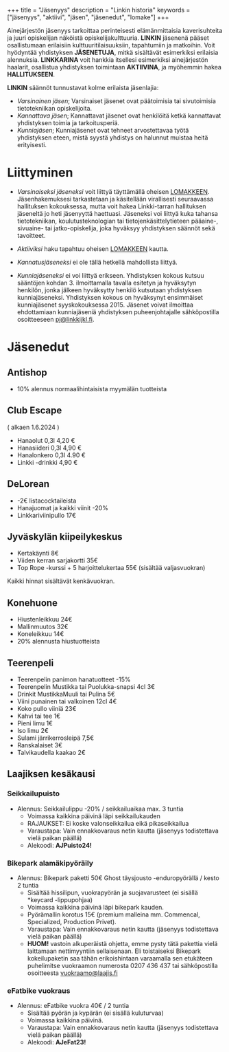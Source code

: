 +++
title = "Jäsenyys"
description = "Linkin historia"
keywords = ["jäsenyys", "aktiivi", "jäsen", "jäsenedut", "lomake"]
+++

Ainejärjestön jäsenyys tarkoittaa perinteisesti elämänmittaisia
kaverisuhteita ja juuri opiskelijan näköistä
opiskelijakulttuuria. **LINKIN** jäsenenä pääset osallistumaan
erilaisiin kulttuuritilaisuuksiin, tapahtumiin ja matkoihin. Voit
hyödyntää yhdistyksen **JÄSENETUJA**, mitkä sisältävät esimerkiksi
erilaisia alennuksia. **LINKKARINA** voit hankkia itsellesi
esimerkiksi ainejärjestön haalarit, osallistua yhdistyksen toimintaan
**AKTIIVINA**, ja myöhemmin hakea **HALLITUKSEEN**.

**LINKIN** säännöt tunnustavat kolme erilaista jäsenlajia:

- *Varsinainen jäsen*; Varsinaiset jäsenet ovat päätoimisia tai
  sivutoimisia tietotekniikan opiskelijoita.
- *Kannattava jäsen*; Kannattavat jäsenet ovat henkilöitä ketkä
  kannattavat yhdistyksen toimia ja tarkoitusperiä.
- *Kunniajäsen*; Kunniajäsenet ovat tehneet arvostettavaa työtä
  yhdistyksen eteen, mistä syystä yhdistys on halunnut muistaa heitä
  erityisesti.


# Liittyminen

- *Varsinaiseksi jäseneksi* voit liittyä täyttämällä oheisen
[LOMAKKEEN](https://forms.gle/ZRYsBxLazFVM111Q8). Jäsenhakemuksesi
tarkastetaan ja käsitellään virallisesti seuraavassa hallituksen
kokouksessa, mutta voit hakea Linkki-tarran hallituksen jäseneltä jo
heti jäsenyyttä haettuasi. Jäseneksi voi liittyä kuka tahansa
tietotekniikan, koulutusteknologian tai tietojenkäsittelytieteen
pääaine-, sivuaine- tai jatko-opiskelija, joka hyväksyy yhdistyksen
säännöt sekä tavoitteet.

- *Aktiiviksi* haku tapahtuu oheisen
[LOMAKKEEN](https://r.jyu.fi/aktiivihaku) kautta.

- *Kannatusjäseneksi* ei ole tällä hetkellä mahdollista liittyä.
<!---
- *Kannattava jäsen*; kannattajajäsenyyden hinta on 30€ / vuosi, lasku
  toimitetaan ilmoittamaasi sähköpostiin. Voit liittyä kannattavaksi
  jäseneksi lähettämällä sähköpostiin alumnit@linkkijkl.fi seuraavat
  tiedot:

    - Etunimi, Muut nimet, Sukunimi
    - Sukupuoli
    - Sähköpostiosoite
    - Valmistumisvuosi
    - Tutkinto
    - Asuinpaikka
    - Viimeisin työpaikka
-->

- *Kunniajäseneksi* ei voi liittyä erikseen. Yhdistyksen kokous kutsuu
  sääntöjen kohdan 3. ilmoittamalla tavalla esitetyn ja hyväksytyn
  henkilön, jonka jälkeen hyväksytty henkilö kutsutaan yhdistyksen
  kunniajäseneksi. Yhdistyksen kokous on hyväksynyt ensimmäiset
  kunniajäsenet syyskokouksessa 2015. Jäsenet voivat ilmoittaa
  ehdottamiaan kunniajäseniä yhdistyksen puheenjohtajalle
  sähköpostilla osoitteeseen pj@linkkijkl.fi.

# Jäsenedut

## Antishop
* 10% alennus normaalihintaisista myymälän tuotteista

## Club Escape

( alkaen 1.6.2024 )
* Hanaolut 0,3l 4,20 €
* Hanasiideri 0,3l 4,90 €
* Hanalonkero 0,3l 4.90 €
* Linkki -drinkki 4,90 €

## DeLorean
* -2€ listacocktaileista
* Hanajuomat ja kaikki viinit -20%
* Linkkariviinipullo 17€

## Jyväskylän kiipeilykeskus
* Kertakäynti 8€
* Viiden kerran sarjakortti 35€
* Top Rope -kurssi + 5 harjoittelukertaa 55€ (sisältää valjasvuokran)

Kaikki hinnat sisältävät kenkävuokran.

## Konehuone
* Hiustenleikkuu 24€
* Mallinmuutos 32€
* Koneleikkuu 14€
* 20% alennusta hiustuotteista

## Teerenpeli

* Teerenpelin panimon hanatuotteet -15%
* Teerenpelin Mustikka tai Puolukka-snapsi 4cl 3€
* Drinkit MustikkaMuuli tai Pulina 5€
* Viini punainen tai valkoinen 12cl 4€
* Koko pullo viiniä 23€
* Kahvi tai tee 1€
* Pieni limu 1€
* Iso limu 2€
* Sulami järrikerrosleipä 7,5€
* Ranskalaiset 3€
* Talvikaudella kaakao 2€

## Laajiksen kesäkausi

### Seikkailupuisto
* Alennus: Seikkailulippu -20% / seikkailuaikaa max. 3 tuntia
  * Voimassa kaikkina päivinä läpi seikkailukauden
  * RAJAUKSET: Ei koske valonseikkailua eikä pikaseikkailua
  * Varaustapa: Vain ennakkovaraus netin kautta (jäsenyys todistettava vielä paikan päällä)
  * Alekoodi: **AJPuisto24!**

### Bikepark alamäkipyöräily
* Alennus:  Bikepark paketti 50€ Ghost täysjousto -enduropyörällä / kesto 2 tuntia
  * Sisältää hissilipun, vuokrapyörän ja suojavarusteet (ei sisällä *keycard -lippupohjaa)
  * Voimassa kaikkina päivinä läpi bikepark kauden.
  * Pyörämallin korotus 15€ (premium malleina mm. Commencal, Specialized, Production Privet).
  * Varaustapa: Vain ennakkovaraus netin kautta (jäsenyys todistettava vielä paikan päällä)
  * **HUOM!** vastoin alkuperäistä ohjetta, emme pysty tätä pakettia vielä laittamaan nettimyyntiin sellaisenaan. Eli toistaiseksi Bikepark kokeilupaketin saa tähän erikoishintaan varaamalla sen etukäteen puhelimitse vuokraamon numerosta 0207 436 437 tai sähköpostilla osoitteesta vuokraamo@laajis.fi

### eFatbike vuokraus
* Alennus: eFatbike vuokra 40€ / 2 tuntia
  * Sisältää pyörän ja kypärän (ei sisällä kuluturvaa)
  * Voimassa kaikkina päivinä.
  * Varaustapa: Vain ennakkovaraus netin kautta (jäsenyys todistettava vielä paikan päällä)
  * Alekoodi: **AJeFat23!**
